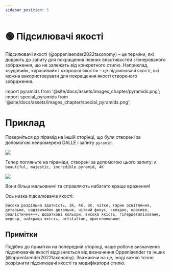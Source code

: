 ```yaml
---
sidebar_position: 5
---
```


# 🟢 Підсилювачі якості

Підсилювачі якості (@oppenlaender2022taxonomy) – це терміни, які додають до запиту для покращення певних властивостей згенерованого зображення, що не залежать від конкретного стилю. Наприклад, «чудовий», «красивий» і «хорошої якості» – це підсилювачі якості, які можна використовувати для покращення якості створеного зображення.

import pyramids from '@site/docs/assets/images_chapter/pyramids.png';
import special_pyramids from '@site/docs/assets/images_chapter/special_pyramids.png';

# Приклад

Поверніться до пірамід на іншій сторінці, що були створені за допомогою нейромережі DALLE і запиту `pyramid`.

<div style={{textAlign: 'center'}}>
  <img src={pyramids} style={{width: "750px"}} />
</div>

Тепер погляньте на піраміди, створені за допомогою цього запиту: `A beautiful, majestic, incredible pyramid, 4K`

<div style={{textAlign: 'center'}}>
  <img src={special_pyramids} style={{width: "750px"}} />
</div>

Вони більш мальовничі та справляють набагато краще враження!

Ось низка підсилювачів якості:
```text
Висока роздільна здатність, 2K, 4K, 8K, чітке, гарне освітлення, детальне, надзвичайно детальне, чіткий фокус, складне, красиве, реалістичне+++, додаткові кольори, висока якість, гіпердеталізоване, шедевр, найкраща якість, artstation, приголомшливе
```

## Примітки

Подібно до примітки на попередній сторінці, наше робоче визначення підсилювачів якості відрізняється від визначення Oppenlaender та інших (@oppenlaender2022taxonomy). Зважаючи на це, іноді важко точно розрізнити підсилювачі якості та модифікатори стилю.